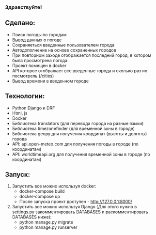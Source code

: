 ### Здравствуйте! 
## Сделано:
- Поиск погоды по городам
- Вывод данных о погоде
- Сохраняеться введенные пользователем города
- Автодополнение на основе сохраненных городов
- При повторном заходе отображается последний город, в котором была просмотрена погода
- Проект помещен в docker
- API которое отображает все введенные города и сколько раз их посмотрель (/cities)
- Вывод времени в введенном городе
## Технологии:
- Python Django и DRF
- Html, js
- Docker
- Библиотека translators (для перевода города на разные языки)
- Библиотека timezonefinder (для временной зоны в городе)
- Библиотека geopy для получения координат (высоты и долготы) города
- API: api.open-meteo.com для получения погоды в городе (по координатам)
- API: worldtimeapi.org для получения временной зоны в городе (по координатам)
## Запуск:
1. Запустить все можно используя docker:
    - docker-compose build
    - docker-compose up
    - После запуска проект доступен - http://127.0.0.1:8000/
2. Запустить все можно используя Django (Для этого нужно в settings.py закомментировать DATABASES и раскомментировать DATABASES ниже):
    - python manage.py migrate
    - python manage.py runserver

